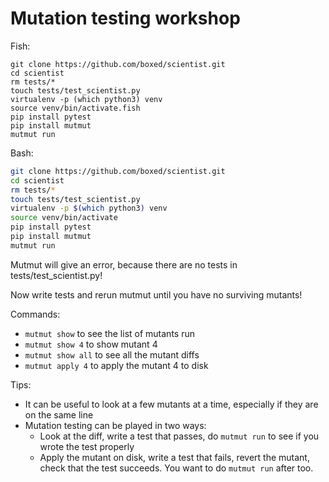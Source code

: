 # Mutation testing workshop

Fish:

```fish
git clone https://github.com/boxed/scientist.git
cd scientist
rm tests/*
touch tests/test_scientist.py
virtualenv -p (which python3) venv
source venv/bin/activate.fish
pip install pytest
pip install mutmut
mutmut run
```

Bash:

```bash
git clone https://github.com/boxed/scientist.git
cd scientist
rm tests/*
touch tests/test_scientist.py
virtualenv -p $(which python3) venv
source venv/bin/activate
pip install pytest
pip install mutmut
mutmut run
```

Mutmut will give an error, because there are no tests in tests/test_scientist.py!

Now write tests and rerun mutmut until you have no surviving mutants!

Commands:

- `mutmut show` to see the list of mutants run 
- `mutmut show 4` to show mutant 4
- `mutmut show all` to see all the mutant diffs
- `mutmut apply 4` to apply the mutant 4 to disk


Tips:

- It can be useful to look at a few mutants at a time, especially if they are on the same line
- Mutation testing can be played in two ways:
  - Look at the diff, write a test that passes, do `mutmut run` to see if you wrote the test properly
  - Apply the mutant on disk, write a test that fails, revert the mutant, check that the test succeeds. You want to do `mutmut run` after too.
